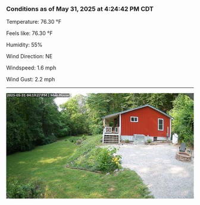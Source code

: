 ### Conditions as of May 31, 2025 at 4:24:42 PM CDT 

Temperature: 76.30 &deg;F

Feels like: 76.30 &deg;F

Humidity: 55%

Wind Direction: NE

Windspeed: 1.6 mph

Wind Gust: 2.2 mph

---

<img src="./images/latest.jpeg"/>

